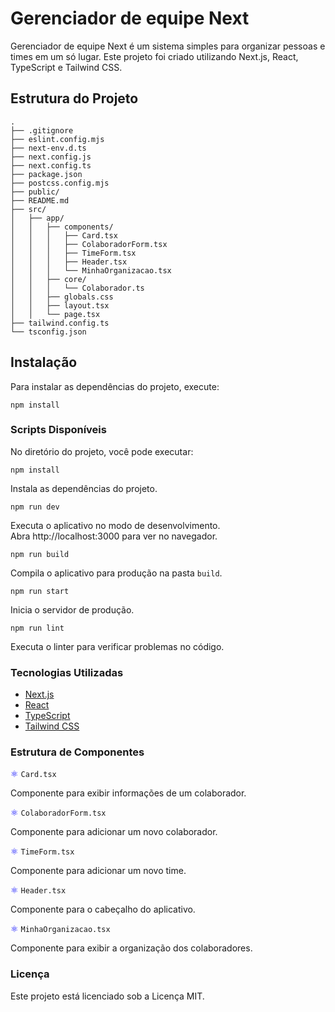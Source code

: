 # Gerenciador de equipe Next

Gerenciador de equipe Next é um sistema simples para organizar pessoas e times em um só lugar. Este projeto foi criado utilizando Next.js, React, TypeScript e Tailwind CSS.

## Estrutura do Projeto

```plaintext
.
├── .gitignore
├── eslint.config.mjs
├── next-env.d.ts
├── next.config.js
├── next.config.ts
├── package.json
├── postcss.config.mjs
├── public/
├── README.md
├── src/
│   ├── app/
│   │   ├── components/
│   │   │   ├── Card.tsx
│   │   │   ├── ColaboradorForm.tsx
│   │   │   ├── TimeForm.tsx
│   │   │   ├── Header.tsx
│   │   │   └── MinhaOrganizacao.tsx
│   │   ├── core/
│   │   │   └── Colaborador.ts
│   │   ├── globals.css
│   │   ├── layout.tsx
│   │   └── page.tsx
├── tailwind.config.ts
└── tsconfig.json
```

## Instalação

Para instalar as dependências do projeto, execute:

```
npm install
```

### Scripts Disponíveis

No diretório do projeto, você pode executar:

`npm install`

Instala as dependências do projeto.

`npm run dev`

Executa o aplicativo no modo de desenvolvimento.\
Abra http://localhost:3000 para ver no navegador.

`npm run build`

Compila o aplicativo para produção na pasta `build`.

`npm run start`

Inicia o servidor de produção.

`npm run lint`

Executa o linter para verificar problemas no código.

### Tecnologias Utilizadas

- [Next.js](https://nextjs.org/)
- [React](https://react.dev/)
- [TypeScript](https://www.typescriptlang.org/)
- [Tailwind CSS](https://tailwindcss.com/)

### Estrutura de Componentes

<span style="color: blue;">⚛</span> `Card.tsx`

Componente para exibir informações de um colaborador.

<span style="color: blue;">⚛</span> `ColaboradorForm.tsx`

Componente para adicionar um novo colaborador.

<span style="color: blue;">⚛</span> `TimeForm.tsx`

Componente para adicionar um novo time.

<span style="color: blue;">⚛</span> `Header.tsx`

Componente para o cabeçalho do aplicativo.

<span style="color: blue;">⚛</span> `MinhaOrganizacao.tsx`

Componente para exibir a organização dos colaboradores.

### Licença

Este projeto está licenciado sob a Licença MIT.
